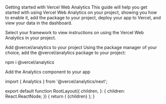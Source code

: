 Getting started with Vercel Web Analytics
This guide will help you get started with using Vercel Web Analytics on your project, showing you how to enable it, add the package to your project, deploy your app to Vercel, and view your data in the dashboard.

Select your framework to view instructions on using the Vercel Web Analytics in your project.

Add @vercel/analytics to your project
Using the package manager of your choice, add the @vercel/analytics package to your project:

npm i @vercel/analytics

Add the Analytics component to your app

import { Analytics } from '@vercel/analytics/next';
 
export default function RootLayout({
  children,
}: {
  children: React.ReactNode;
}) {
  return (
    <html lang="en">
      <head>
        <title>Next.js</title>
      </head>
      <body>
        {children}
        <Analytics />
      </body>
    </html>
  );
}